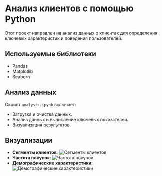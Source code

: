 
# Анализ клиентов с помощью Python

Этот проект направлен на анализ данных о клиентах для определения ключевых характеристик и поведения пользователей.

## Используемые библиотеки

- Pandas
- Matplotlib
- Seaborn

## Анализ данных

Скрипт `analysis.ipynb` включает:
- Загрузка и очистка данных.
- Анализ данных и вычисление ключевых показателей.
- Визуализация результатов.

## Визуализации

- **Сегменты клиентов**:
  ![Сегменты клиентов](visualizations/customer_segments.png)
- **Частота покупок**:
  ![Частота покупок](visualizations/purchase_frequency.png)
- **Демографические характеристики**:
  ![Демографические характеристики](visualizations/demographics.png)
